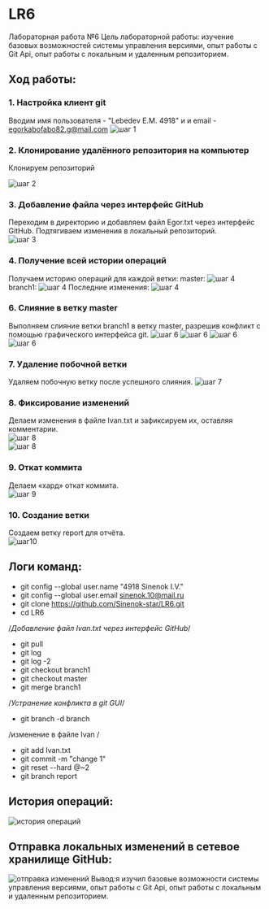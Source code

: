 # LR6
Лабораторная работа №6
Цель лабораторной работы: изучение базовых возможностей системы управления версиями, опыт работы с Git Api, опыт работы с локальным и удаленным репозиторием.  
## Ход работы:  
### 1. Настройка клиент git  
Вводим имя пользователя - "Lebedev E.M. 4918" и и email - egorkabofabo82.g@mail.com 
![шаг 1](https://github.com/eradecator292/LR6/blob/report/%D0%A1%D0%BA%D1%80%D0%B8%D0%BD%D1%88%D0%BE%D1%82%D1%8B/1.jpg)  
### 2. Клонирование удалённого репозитория на компьютер  
Клонируем репозиторий 

![шаг 2](https://github.com/eradecator292/LR6/blob/report/%D0%A1%D0%BA%D1%80%D0%B8%D0%BD%D1%88%D0%BE%D1%82%D1%8B/2.jpg)
### 3. Добавление файла через интерфейс GitHub  
Переходим в директорию и добавляем файл Egor.txt через интерфейс GitHub. Подтягиваем изменения в локальный репозиторий.  
![шаг 3](https://github.com/eradecator292/LR6/blob/report/%D0%A1%D0%BA%D1%80%D0%B8%D0%BD%D1%88%D0%BE%D1%82%D1%8B/3.jpg)
### 4. Получение всей истории операций  
Получаем историю операций для каждой ветки:
master:
![шаг 4](https://github.com/eradecator292/LR6/blob/report/%D0%A1%D0%BA%D1%80%D0%B8%D0%BD%D1%88%D0%BE%D1%82%D1%8B/4.jpg)
branch1:
![шаг 4](https://github.com/eradecator292/LR6/blob/report/%D0%A1%D0%BA%D1%80%D0%B8%D0%BD%D1%88%D0%BE%D1%82%D1%8B/5.jpg)
Последние изменения:
![шаг 4](https://github.com/eradecator292/LR6/blob/report/%D0%A1%D0%BA%D1%80%D0%B8%D0%BD%D1%88%D0%BE%D1%82%D1%8B/6.jpg)
### 6. Слияние в ветку master  
Выполняем слияние ветки branch1 в ветку master, разрешив конфликт c помощью графического интерфейса git.
![шаг 6](https://github.com/Sinenok-star/LR6/blob/report/%D0%A1%D0%BA%D1%80%D0%B8%D0%BD/7.jpg) 
![шаг 6](https://github.com/Sinenok-star/LR6/blob/report/%D0%A1%D0%BA%D1%80%D0%B8%D0%BD/8.jpg) 
![шаг 6](https://github.com/Sinenok-star/LR6/blob/report/%D0%A1%D0%BA%D1%80%D0%B8%D0%BD/9.jpg) 
![шаг 6](https://github.com/Sinenok-star/LR6/blob/report/%D0%A1%D0%BA%D1%80%D0%B8%D0%BD/10.jpg)
### 7. Удаление побочной ветки  
Удаляем побочную ветку после успешного слияния.
![шаг 7](https://github.com/Sinenok-star/LR6/blob/report/%D0%A1%D0%BA%D1%80%D0%B8%D0%BD/12.jpg) 
### 8. Фиксирование изменений  
Делаем изменения в файле Ivan.txt и зафиксируем их, оставляя комментарии.  
![шаг 8](https://github.com/Sinenok-star/LR6/blob/report/%D0%A1%D0%BA%D1%80%D0%B8%D0%BD/14.jpg)  
![шаг 8](https://github.com/Sinenok-star/LR6/blob/report/%D0%A1%D0%BA%D1%80%D0%B8%D0%BD/13.jpg) 
### 9. Откат коммита  
Делаем «хард» откат коммита.  
![шаг 9](https://github.com/Sinenok-star/LR6/blob/report/%D0%A1%D0%BA%D1%80%D0%B8%D0%BD/15.jpg)  
### 10. Создание ветки  
Создаем ветку report для отчёта.   
![шаг10](https://github.com/Sinenok-star/LR6/blob/report/%D0%A1%D0%BA%D1%80%D0%B8%D0%BD/16.jpg )


## Логи команд:  
*  git config --global user.name "4918 Sinenok I.V."
* git config --global user.email sinenok.10@mail.ru
* git clone https://github.com/Sinenok-star/LR6.git
* cd LR6   
  
  
/*Добавление файл Ivan.txt через интерфейс GitHub*/
  
* git pull  
* git log  
* git log -2  
* git checkout branch1  
* git checkout master  
* git merge branch1  
  
/*Устранение конфликта в git GUI*/
    
* git branch -d branch   
    
 /изменение в файле Ivan /   
   
* git add Ivan.txt  
* git commit -m "change 1"  
* git reset --hard @~2  
* git branch report
## История операций:  
![история операций](https://github.com/Sinenok-star/LR6/blob/report/%D0%A1%D0%BA%D1%80%D0%B8%D0%BD/17.jpg)  
## Отправка локальных изменений в сетевое хранилище GitHub:  
![отправка изменений](https://github.com/Sinenok-star/LR6/blob/report/%D0%A1%D0%BA%D1%80%D0%B8%D0%BD/18.jpg)
Вывод:я изучил базовые возможности системы управления версиями, опыт работы с Git Api, опыт работы с локальным и удаленным репозиторием.  
